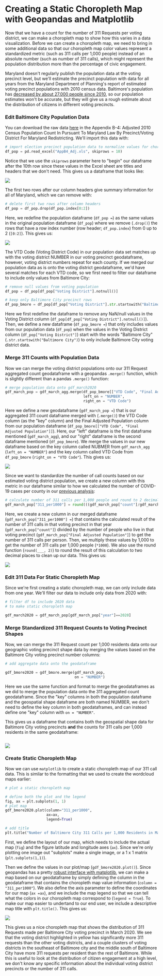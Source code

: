 # Creating a Static Choropleth Map with Geopandas and Matplotlib

Now that we have a count for the number of 311 Requests per voting district, we can make a choropleth map to show how this varies in a data visualization. Before we can create a choropleth map, we need to bring in some additional data so that our choropleth map color values represent a standardized metric \(such as 311 calls per 1,000 people\) instead of an absolute number \(such as number of 311 calls\), which might represent the population distribution more than the percentage of civic engagement. 

Maryland doesn't regularly publish the population data at the voting precinct level, but we'll estimate the precinct population with data for all years from the Maryland Department of Planning's report of estimated voting precinct populations with 2010 census data. Baltimore's population has [decreased by about 27,000 people since 2010](https://www.census.gov/quickfacts/fact/table/baltimorecitymarylandcounty/AGE295218), so our population estimates won't be accurate, but they will give us a rough estimate about the distribution of citizens in different voting precincts. 

### Edit Baltimore City Population Data

You can download the raw data [here](https://planning.maryland.gov/Redistricting/Pages/2010/precinct.aspx) in the Appendix B-4: Adjusted 2010 Census Population Count In Pursuant To Maryland Law By Precinct/Voting District For Maryland Redistricting. We'll import this data with: 

```python
# import election precinct population data to normalize values for choropleth
df_pop = pd.read_excel("AppB4_Adj.xls", skiprows = 10)
```

Notice that we use the `skiprows` parameter here to "begin" our dataframe after the 10th row since these values in the Excel sheet are titles and headers that we don't need. This gives us a dataframe that looks like: 

![](.gitbook/assets/voting-precinct-pop-df.png)

The first two rows after our column headers give summary information for all of Maryland, which we can remove with: 

```python
# delete first two rows after column headers
df_pop = df_pop.drop(df_pop.index[0:2])
```

Here, we redefine the population dataframe \(`df_pop =`\) as the same values in the original population dataframe \(`df_pop`\) where we remove \(`.drop()`\) the rows that have a row index number \(row header; `df_pop.index`\) from 0 up to 2 \(`[0:2]`\). This gives us: 

![](.gitbook/assets/remove-rows-pandas.png)

The VTD Code \(Voting District Code\) in our population data set matches up with the voting district NUMBER in our voting precinct geodataframe, however, voting district numbers repeat for each county. If we merged our population data as is onto the voting district geodataframe, we'd have several matches for each VTD code, so we first need to filter our dataframe to include only values from Baltimore City: 

```python
# remove null values from voting population
df_pop = df_pop[df_pop["Voting District"].notnull()]

# keep only Baltimore City precinct rows
df_pop_bmore = df_pop[df_pop["Voting District"].str.startswith("Baltimore City")]
```

Here we first redefine the dataframe to remove any NaN/null values in the Voting District column \(`df_pop[df_pop["Voting District"].notnull()]`\). Then, we define a new dataframe \(`df_pop_bmore =`\) that only includes values from our population data \(`df_pop`\) when the values in the Voting District column \(`df_pop["Voting District"]`\) start with the words "Baltimore City" \(`.str.startswith("Baltimore City")`\) to only include Baltimore City voting district data. 

### Merge 311 Counts with Population Data

Now we can merge the voting district populations onto our 311 Request aggregated count  geodataframe with a geopandas `.merge()` function, which is slightly different than a pandas `.merge()` function: 

```python
# merge population data onto gdf_march2020
gdf_march_pop = gdf_march_agg.merge(df_pop_bmore[["VTD Code", "Final Adjusted Population"]], 
                                    left_on = "NUMBER", 
                                    right_on = "VTD Code")
```

Here we define a new geodataframe \(`gdf_march_pop =`\) that is our aggregated 311 count dataframe merged with \(`.merge()`\) the VTD Code column \(as the "key" column\) and the Final Adjusted Population column from our population dataframe \(`df_pop_bmore[["VTD Code", "Final Adjusted Population"]]`\). Here, our "left" dataframe is the first dataframe mentioned \(`gdf_march_agg`\), and our "right" dataframe is the second dataframe mentioned \(`df_pop_bmore`\). We merge the values in our new dataframe based on the key column called NUBMER from `gdf_march_agg` \(`left_on = "NUMBER"`\) and the key column called VTD Code from `df_pop_bmore` \(`right_on = "VTD Code"`\). This gives us: 

![](.gitbook/assets/merged-call-counts-and-population.png)

Since we want to standardize the number of call counts based on our estimated voting district population, we create a new column with this metric in our dataframe similar to how we calculated the number of COVID-19 cases per county in our [previous analysis](https://melanieshimano.gitbook.io/covid-19-critical-trend-data-visualizations/animated-choropleth-map/cleaning-nyt-covid-19-us-county-data#create-columns-for-cases-and-deaths-per-1-000-county-residents): 

```python
# calculate number of 311 calls per 1,000 people and round to 2 decimal places
gdf_march_pop["311_per1000"] = round(((gdf_march_pop["count"]/gdf_march_pop["Final Adjusted Population"])*1000),2)
```

Here, we create a new column in our merged dataframe \(`gdf_march_pop["311_per1000"] =`\) that contains the calculated result of the number of 311 calls in that voting precinct in that year \(`gdf_march_pop["count"]`\) divided by the number of people who live in that voting precinct \(`gdf_march_pop["Final Adjusted Population"]`\) to get the number of 311 calls per person. Then, we multiply these values by 1,000 to get the number of 311 calls per 1,000 people \(`*1000`\). We also use the round function \(`round(___, 2)`\) to round the result of this calculation to two decimal places to clean up our data. This gives us: 

![](.gitbook/assets/311-calls-per-1-000-residents.png)

### Edit 311 Data For Static Choropleth Map

Since we're first creating a static choropleth map, we can only include data from one year. We'll filter our data to include only data from 2020 with:

```python
# filter df to include 2020 data
# to make static choropleth map

gdf_march2020 = gdf_march_pop[gdf_march_pop["year"]==2020]
```

### Merge Standardized 311 Request Counts to Voting Precinct Shapes

Now, we can merge the 311 Request count per 1,000 residents data onto our geographic voting precinct shape data by merging the values based on the Baltimore City voting precinct number columns:

```python
# add aggregate data onto the geodataframe

gdf_bmore2020 = gdf_bmore.merge(gdf_march_pop, 
                                on = "NUMBER")
```

Here we use the same function and format to merge the geodataframes as we did to merge the population data onto the 311 aggregated count geodataframe. Since the "key" columns in both the population dataframe and the geospatial shape dataframe are both named NUMBER, we don't need to define the key column in both geodataframes, and can instead define one "key" column with `on = "NUMBER"`. 

This gives us a dataframe that contains both the geospatial shape data for Baltimore City voting precincts **and** the counts for 311 calls per 1,000 residents in the same geodataframe: 

```python

```

![](.gitbook/assets/merged-gdf-311-and-shapes.png)

### Create Static Choropleth Map

Now we can use `matplotlib` to create a static choropleth map of our 311 call data. This is similar to the formatting that we used to create the wordcloud maps earlier: 

```python
# plot a static choropleth map

# define both the plot and the legend
fig, ax = plt.subplots(1, 1)
# plot map
gdf_bmore2020.plot(column="311_per1000", 
                   ax=ax, 
                   legend=True)

# add title
plt.title("Number of Baltimore City 311 Calls per 1,000 Residents in March 2020")
```

First, we define the layout of our map, which needs to include the actual map \(`fig`\) and the figure latitude and longitude axes \(`ax`\). Since we're only plotting one image out "subplots" make a single image, or a 1 x 1 matrix \(`plt.subplots(1,1)`\).

Then we define the values in our plot/map \(`gdf_bmore2020.plot()`\). Since geopandas has a pretty [robust interface with matplotlib](https://geopandas.org/mapping.html), we can make a map based on our geodataframe by simply defining the column in the geodataframe that contains the choropleth map value information \(`column = "311_per1000"`\). We also define the axis parameter to define the coordinates for our map \(`ax =ax`\), and we include the map legend so that we can tell what the colors in our choropleth map correspond to \(`legend = True`\). To make our map easier to undertand to our end user, we include a descriptive map title with `plt.title()`. This gives us:

![](.gitbook/assets/matplotlib-choropleth.png)

This gives us a nice choropleth map that shows the distribution of 311 Requests made per Baltimore City voting precinct in March 2020. We see that the voting district highlighted in yellow has significantly more 311 requests than the other voting districts, and a couple clusters of voting districts in the southeast of Baltimore city and the middle south of Baltimore City have more 311 requests per resident than the rest of Baltimore. While this is useful to look at the distribution of citizen engagement at a high level, we don't know any specific information about the individual voting district precincts or the number of 311 calls.





